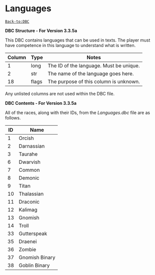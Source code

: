 # Languages

[`Back-to:DBC`](dbc-index.md)

**DBC Structure - For Version 3.3.5a**

This DBC contains languages that can be used in texts. The player must have competence in this language to understand what is written.

| Column | Type  | Notes                                   |
|--------|-------|-----------------------------------------|
| 1      | long  | The ID of the language. Must be unique. |
| 2      | str   | The name of the language goes here.     |
| 18     | flags | The purpose of this column is unknown.  |

Any unlisted columns are not used within the DBC file.

**DBC Contents - For Version 3.3.5a**

All of the races, along with their IDs, from the *Languages.dbc* file are as follows.

| ID | Name           |
|----|----------------|
| 1  | Orcish         |
| 2  | Darnassian     |
| 3  | Taurahe        |
| 6  | Dwarvish       |
| 7  | Common         |
| 8  | Demonic        |
| 9  | Titan          |
| 10 | Thalassian     |
| 11 | Draconic       |
| 12 | Kalimag        |
| 13 | Gnomish        |
| 14 | Troll          |
| 33 | Gutterspeak    |
| 35 | Draenei        |
| 36 | Zombie         |
| 37 | Gnomish Binary |
| 38 | Goblin Binary  |
